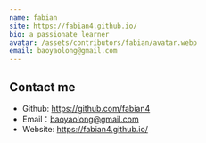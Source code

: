 ```yaml
---
name: fabian
site: https://fabian4.github.io/
bio: a passionate learner
avatar: /assets/contributors/fabian/avatar.webp
email: baoyaolong@gmail.com
---
```


## Contact me

- Github: <https://github.com/fabian4>
- Email：<baoyaolong@gmail.com>
- Website: <https://fabian4.github.io/>
